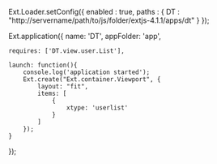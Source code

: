 Ext.Loader.setConfig({
    enabled : true,
    paths   : {
        DT : "http://servername/path/to/js/folder/extjs-4.1.1/apps/dt"
    } 
});


Ext.application({
	name: 'DT',
	appFolder: 'app',
	
	requires: ['DT.view.user.List'],
	
	launch: function(){
		console.log('application started');	
		Ext.create("Ext.container.Viewport", {
			layout: "fit",
			items: [
				{
					xtype: 'userlist'
				}
			]
		});
	}
});
